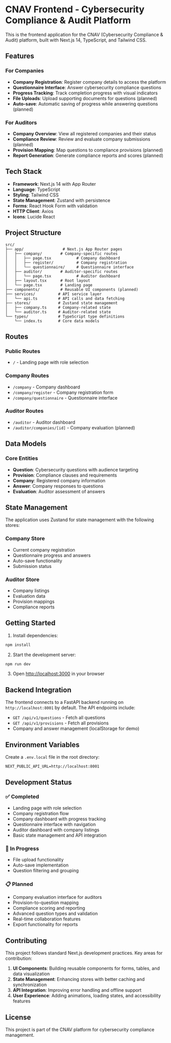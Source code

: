 # CNAV Frontend - Cybersecurity Compliance & Audit Platform

This is the frontend application for the CNAV (Cybersecurity Compliance & Audit) platform, built with Next.js 14, TypeScript, and Tailwind CSS.

## Features

### For Companies
- **Company Registration**: Register company details to access the platform
- **Questionnaire Interface**: Answer cybersecurity compliance questions
- **Progress Tracking**: Track completion progress with visual indicators
- **File Uploads**: Upload supporting documents for questions (planned)
- **Auto-save**: Automatic saving of progress while answering questions (planned)

### For Auditors
- **Company Overview**: View all registered companies and their status
- **Compliance Review**: Review and evaluate company submissions (planned)
- **Provision Mapping**: Map questions to compliance provisions (planned)
- **Report Generation**: Generate compliance reports and scores (planned)

## Tech Stack

- **Framework**: Next.js 14 with App Router
- **Language**: TypeScript
- **Styling**: Tailwind CSS
- **State Management**: Zustand with persistence
- **Forms**: React Hook Form with validation
- **HTTP Client**: Axios
- **Icons**: Lucide React

## Project Structure

```
src/
├── app/                 # Next.js App Router pages
│   ├── company/        # Company-specific routes
│   │   ├── page.tsx           # Company dashboard
│   │   ├── register/          # Company registration
│   │   └── questionnaire/     # Questionnaire interface
│   ├── auditor/        # Auditor-specific routes
│   │   └── page.tsx           # Auditor dashboard
│   ├── layout.tsx      # Root layout
│   └── page.tsx        # Landing page
├── components/         # Reusable UI components (planned)
├── services/          # API service layer
│   └── api.ts         # API calls and data fetching
├── stores/            # Zustand state management
│   ├── company.ts     # Company-related state
│   └── auditor.ts     # Auditor-related state
└── types/             # TypeScript type definitions
    └── index.ts       # Core data models
```

## Routes

### Public Routes
- `/` - Landing page with role selection

### Company Routes
- `/company` - Company dashboard
- `/company/register` - Company registration form
- `/company/questionnaire` - Questionnaire interface

### Auditor Routes
- `/auditor` - Auditor dashboard
- `/auditor/companies/[id]` - Company evaluation (planned)

## Data Models

### Core Entities
- **Question**: Cybersecurity questions with audience targeting
- **Provision**: Compliance clauses and requirements
- **Company**: Registered company information
- **Answer**: Company responses to questions
- **Evaluation**: Auditor assessment of answers

## State Management

The application uses Zustand for state management with the following stores:

### Company Store
- Current company registration
- Questionnaire progress and answers
- Auto-save functionality
- Submission status

### Auditor Store
- Company listings
- Evaluation data
- Provision mappings
- Compliance reports

## Getting Started

1. Install dependencies:
```bash
npm install
```

2. Start the development server:
```bash
npm run dev
```

3. Open [http://localhost:3000](http://localhost:3000) in your browser

## Backend Integration

The frontend connects to a FastAPI backend running on `http://localhost:8001` by default. The API endpoints include:

- `GET /api/v1/questions` - Fetch all questions
- `GET /api/v1/provisions` - Fetch all provisions
- Company and answer management (localStorage for demo)

## Environment Variables

Create a `.env.local` file in the root directory:

```
NEXT_PUBLIC_API_URL=http://localhost:8001
```

## Development Status

### ✅ Completed
- Landing page with role selection
- Company registration flow
- Company dashboard with progress tracking
- Questionnaire interface with navigation
- Auditor dashboard with company listings
- Basic state management and API integration

### 🚧 In Progress
- File upload functionality
- Auto-save implementation
- Question filtering and grouping

### 📋 Planned
- Company evaluation interface for auditors
- Provision-to-question mapping
- Compliance scoring and reporting
- Advanced question types and validation
- Real-time collaboration features
- Export functionality for reports

## Contributing

This project follows standard Next.js development practices. Key areas for contribution:

1. **UI Components**: Building reusable components for forms, tables, and data visualization
2. **State Management**: Enhancing stores with better caching and synchronization
3. **API Integration**: Improving error handling and offline support
4. **User Experience**: Adding animations, loading states, and accessibility features

## License

This project is part of the CNAV platform for cybersecurity compliance management.

